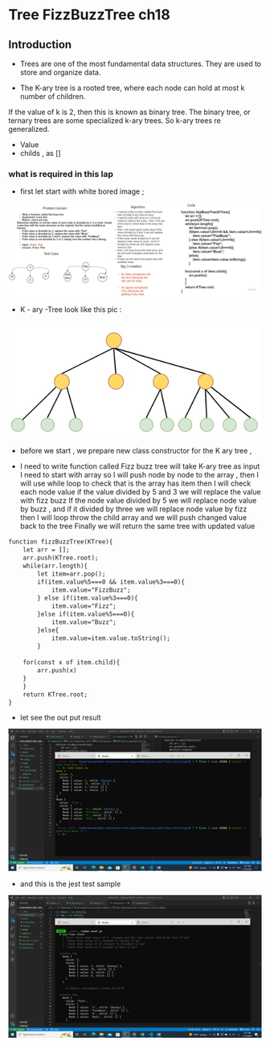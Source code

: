 # Tree FizzBuzzTree ch18
## Introduction 
* Trees are one of the most fundamental data structures. They are used to store and organize data.

*  The K-ary tree is a rooted tree, where each node can hold at most k number of children.

If the value of k is 2, then this is known as binary tree. The binary tree, or ternary trees are some specialized k-ary trees. So k-ary trees re generalized.

* Value
* childs , as []
### what is required in this lap 

* first let start with white bored image ; 
 
![link](./image/18.jpg)
* K - ary -Tree look like this pic : 

![link](./image/k_ary_tree.jpg)

* before we start , we prepare new class constructor for the K ary tree , 

* I need to write function called Fizz buzz tree will take K-ary tree as input
I need to start with array so I will push node by node to the array , then I will use while loop to check that is the array has item
then I will check each node value if the value divided by 5 and 3 we will replace the value with fizz buzz
If the node value divided by 5 we will replace node value by buzz , and if it divided by three we will replace node value by fizz
then I will loop throw the child array and we will push changed value back to the tree
Finally we will return the same tree with updated value

```
function fizzBuzzTree(KTree){
    let arr = [];
    arr.push(KTree.root);
    while(arr.length){
        let item=arr.pop();
        if(item.value%5===0 && item.value%3===0){
            item.value="FizzBuzz";
        } else if(item.value%3===0){
            item.value="Fizz";
        }else if(item.value%5===0){
            item.value="Buzz";
        }else{
            item.value=item.value.toString();
        }

    for(const x of item.child){
        arr.push(x)
    }
    }
    return KTree.root;
}

```
* let see the out put result 

![link](./image/Screenshot%20(395).png) 

* and this is the jest test sample 

![link](./image/Screenshot%20(394).png)








